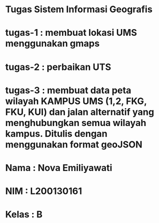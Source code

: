 # Tugas Sistem Informasi Geografis
# tugas-1 : membuat lokasi UMS menggunakan gmaps
# tugas-2 : perbaikan UTS
# tugas-3 : membuat data peta wilayah KAMPUS UMS (1,2, FKG, FKU, KUI) dan jalan alternatif yang menghubungkan semua wilayah kampus. Ditulis dengan menggunakan format geoJSON
#
#
# Nama : Nova Emiliyawati
# NIM : L200130161
# Kelas : B
